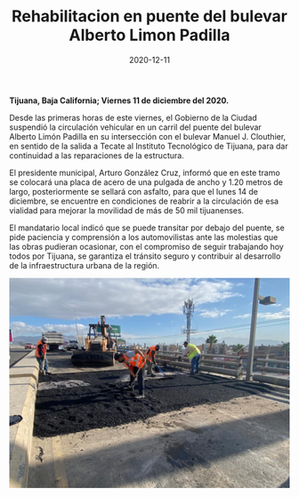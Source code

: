 ﻿---
layout: blog
title:  "Rehabilitacion en puente del bulevar Alberto Limon Padilla"
date:   2020-12-11
categories: tijuana
permalink: /:categories/:title:output_ext
image: /img/cnr/rehabilitacion-limon-padilla.jpeg
alt: "Rehabilitacion en puente del bulevar Alberto Limon Padilla"
autor: 
--- 

**Tijuana, Baja California; Viernes 11 de diciembre del 2020.**


Desde las primeras horas de este viernes, el Gobierno de la Ciudad suspendió la circulación vehicular en un carril del puente del bulevar Alberto Limón Padilla en su intersección con el bulevar Manuel J. Clouthier, en sentido de la salida a Tecate al Instituto Tecnológico de Tijuana, para dar continuidad a las reparaciones de la estructura.


El presidente municipal, Arturo González Cruz, informó que en este tramo se colocará una placa de acero de una pulgada de ancho y 1.20 metros de largo, posteriormente se sellará con asfalto, para que el lunes 14 de diciembre, se encuentre en condiciones de reabrir a la circulación de esa vialidad para mejorar la movilidad de más de 50 mil tijuanenses.


El mandatario local indicó que se puede transitar por debajo del puente, se pide paciencia y comprensión a los automovilistas ante las molestias que las obras pudieran ocasionar, con el compromiso de seguir trabajando hoy todos por Tijuana, se garantiza el tránsito seguro y contribuir al desarrollo de la infraestructura urbana de la región.

<div id="carouselExampleSlidesOnly" class="carousel slide" data-ride="carousel">
  <div class="carousel-inner">
    <div class="carousel-item active">
       <img class="d-block w-100" src="/img/cnr/rehabilitacion-limon-padilla.jpeg" loading="lazy"  alt="Rehabilitacion en puente del bulevar Alberto Limon Padilla">
    </div>
  </div>
</div>